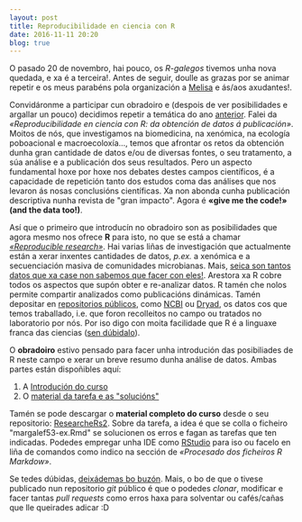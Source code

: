 ```yaml
---
layout: post
title: Reproducibilidade en ciencia con R
date: 2016-11-11 20:20
blog: true
---
```


O pasado 20 de novembro, hai pouco, os _R-galegos_ tivemos unha nova quedada, e xa é a terceira!. Antes de seguir, doulle as grazas por se animar repetir e os meus parabéns pola organización a [Melisa](http://webmelisa.es/) e ás/aos axudantes!.

Convidáronme a participar cun obradoiro e (despois de ver posibilidades e argallar un pouco) decidimos repetir a temática do ano [anterior](https://github.com/mglbranco/researcheRs/). Falei da _«Reproducibilidade en ciencia con R: da obtención de datos á publicación»_. Moitos de nós, que investigamos na biomedicina, na xenómica, na ecología poboacional e macroecoloxía..., temos que afrontar os retos da obtención dunha gran cantidade de datos e/ou de diversas fontes, o seu tratamento, a súa análise e a publicación dos seus resultados. Pero un aspecto fundamental hoxe por hoxe nos debates destes campos científicos, é a capacidade de repetición tanto dos estudos coma das análises que nos levaron ás nosas conclusións científicas. Xa non abonda cunha publicación descriptiva nunha revista de "gran impacto". Agora é __«give me the code!» (and the data too!)__.

Así que o primeiro que introducín no obradoiro son as posibilidades que agora mesmo nos ofrece __R__ para isto, no que se está a chamar _[«Reproducible research»](https://cran.r-project.org/web/views/ReproducibleResearch.html)_. Hai varias liñas de investigación que actualmente están a xerar inxentes cantidades de datos, _p.ex._ a xenómica e a secuenciación masiva de comunidades microbianas. Mais, [seica son tantos datos que xa case non sabemos que facer con eles!](https://www.washingtonpost.com/news/speaking-of-science/wp/2015/07/07/sequencing-the-genome-creates-so-much-data-we-dont-know-what-to-do-with-it/). Arestora xa R cobre todos os aspectos que supón obter e re-analizar datos. R tamén che nolos permite compartir analizados como publicacións dinámicas. Tamén depositar en [repositorios públicos](http://journals.plos.org/plosone/s/data-availability#loc-recommended-repositories), como [NCBI](https://www.ncbi.nlm.nih.gov/gquery/) ou [Dryad](http://datadryad.org/), os datos cos que temos traballado, i.e. que foron recolleitos no campo ou tratados no laboratorio por nós. Por iso digo con moita facilidade que R é a linguaxe franca das ciencias ([sen dúbidalo](http://stackoverflow.com/questions/1738087/what-can-matlab-do-that-r-cannot-do)).

O __obradoiro__ estivo pensado para facer unha introdución das posibiliades de R neste campo e xerar un breve resumo dunha análise de datos. Ambas partes están dispoñibles aquí:
1. A [Introdución do curso](https://github.com/mglbranco/researcheRs2/blob/master/introducion.md)
2. O [material da tarefa e as "solucións"](https://github.com/mglbranco/researcheRs2/tree/master/markdown_ex)

Tamén se pode descargar o __material completo do curso__ desde o seu repositorio: [ResearcheRs2](https://github.com/mglbranco/researcheRs2). Sobre da tarefa, a idea é que se colla o ficheiro "margalef53-ex.Rmd" se solucionen os erros e fagan as tarefas que ten indicadas. Podedes empregar unha IDE como [RStudio](https://www.rstudio.com/) para iso ou facelo en liña de comandos como indico na sección de _«Procesado dos ficheiros R Markdow»_.  

Se tedes dúbidas, [deixádemas bo buzón](mbranco@protonmail.com). Mais, o bo de que o tivese publicado nun repositorio _git_ público é que o podedes _clonar_, modificar e facer tantas _pull requests_ como erros haxa para solventar ou cafés/cañas que lle queirades adicar :D
